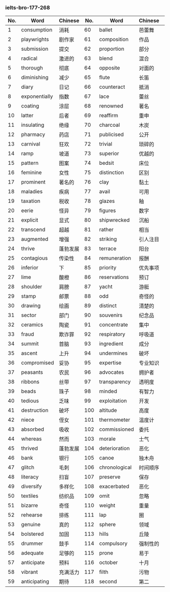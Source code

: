 ### ielts-bro-177-268

| No. | Word | Chinese | No. | Word | Chinese | No. | Word | Chinese |
|-----|------|---------|-----|------|---------|-----|------|---------|
| 1 | consumption | 消耗 | 60 | ballet | 芭蕾舞 | 119 | hut | 小屋 |
| 2 | playwrights | 剧作家 | 61 | composition | 作品 | 120 | traits | 特质 |
| 3 | submission | 提交 | 62 | proportion | 部分 | 121 | synthetic | 合成的 |
| 4 | radical | 激进的 | 63 | blend | 混合 | 122 | reduction | 减少 |
| 5 | thorough | 彻底 | 64 | opposite | 对面的 | 123 | resemble | 类似 |
| 6 | diminishing | 减少 | 65 | flute | 长笛 | 124 | lauded | 称赞 |
| 7 | diary | 日记 | 66 | counteract | 抵消 | 125 | banquet | 宴会 |
| 8 | exponentially | 指数 | 67 | lace | 蕾丝 | 126 | necessarily | 一定 |
| 9 | coating | 涂层 | 68 | renowned | 著名 | 127 | aqueducts | 渡槽 |
| 10 | latter | 后者 | 69 | reaffirm | 重申 | 128 | artistic | 艺术 |
| 11 | insulating | 绝缘 | 70 | charcoal | 木炭 | 129 | persuasive | 有说服力 |
| 12 | pharmacy | 药店 | 71 | publicised | 公开 | 130 | predators | 掠食者 |
| 13 | carnival | 狂欢 | 72 | trivial | 琐碎的 | 131 | percussion | 打击乐器 |
| 14 | ramp | 坡道 | 73 | superior | 优越的 | 132 | catered | 餐饮 |
| 15 | pattern | 图案 | 74 | bedsit | 床位 | 133 | hierarchies | 层次结构 |
| 16 | feminine | 女性 | 75 | distinction | 区别 | 134 | intimate | 亲密的 |
| 17 | prominent | 著名的 | 76 | clay | 黏土 | 135 | vaccinations | 疫苗接种 |
| 18 | maladies | 疾病 | 77 | avail | 可用 | 136 | warehouse | 仓库 |
| 19 | taxation | 税收 | 78 | glazes | 釉 | 137 | outmoded | 陈旧 |
| 20 | eerie | 怪异 | 79 | figures | 数字 | 138 | agendas | 议程 |
| 21 | explicit | 显式 | 80 | shipwrecked | 沉船 | 139 | medicals | 医疗 |
| 22 | transcend | 超越 | 81 | rather | 相当 | 140 | infuse | 注入 |
| 23 | augmented | 增强 | 82 | striking | 引人注目 | 141 | swiss | 瑞士 |
| 24 | thrive | 蓬勃发展 | 83 | terrace | 阳台 | 142 | vitamins | 维生素 |
| 25 | contagious | 传染性 | 84 | remuneration | 报酬 | 143 | wardens | 看守 |
| 26 | inferior | 下 | 85 | priority | 优先事项 | 144 | tidy | 整齐的 |
| 27 | lime | 酸橙 | 86 | reservations | 预订 | 145 | abruptly | 突然 |
| 28 | shoulder | 肩膀 | 87 | yacht | 游艇 | 146 | arson | 纵火 |
| 29 | stamp | 邮票 | 88 | odd | 奇怪的 | 147 | nutrients | 营养 |
| 30 | drawing | 绘画 | 89 | distinct | 清楚的 | 148 | masculine | 男性 |
| 31 | sector | 部门 | 90 | souvenirs | 纪念品 | 149 | comets | 彗星 |
| 32 | ceramics | 陶瓷 | 91 | concentrate | 集中 | 150 | overrun | 超支 |
| 33 | fraud | 欺诈罪 | 92 | respiratory | 呼吸道 | 151 | complicated | 复杂的 |
| 34 | summit | 首脑 | 93 | ingredient | 成分 | 152 | accordance | 符合 |
| 35 | ascent | 上升 | 94 | undermines | 破坏 | 153 | comprehend | 理解 |
| 36 | compromised | 妥协 | 95 | expertise | 专业知识 | 154 | connotative | 含义 |
| 37 | peasants | 农民 | 96 | advocates | 拥护者 | 155 | consultation | 咨询 |
| 38 | ribbons | 丝带 | 97 | transparency | 透明度 | 156 | past | 过去的 |
| 39 | beads | 珠子 | 98 | minded | 有智力 | 157 | underpinnings | 基础 |
| 40 | tedious | 乏味 | 99 | exploitation | 开发 | 158 | initiative | 倡议 |
| 41 | destruction | 破坏 | 100 | altitude | 高度 | 159 | ethical | 道德 |
| 42 | niece | 侄女 | 101 | thermometer | 温度计 | 160 | marble | 大理石 |
| 43 | absorbed | 吸收 | 102 | commissioned | 委托 | 161 | coordination | 协调 |
| 44 | whereas | 然而 | 103 | morale | 士气 | 162 | illustrator | 插画家 |
| 45 | thrived | 蓬勃发展 | 104 | deterioration | 恶化 | 163 | flirtation | 调情 |
| 46 | bank | 银行 | 105 | canoe | 独木舟 | 164 | scraper | 刮刀 |
| 47 | glitch | 毛刺 | 106 | chronological | 时间顺序 | 165 | obscure | 朦胧 |
| 48 | literacy | 扫盲 | 107 | preserve | 保存 | 166 | contradictory | 矛盾 |
| 49 | diversify | 多样化 | 108 | exacerbated | 恶化 | 167 | abusively | 虐待性 |
| 50 | textiles | 纺织品 | 109 | omit | 忽略 | 168 | lucrative | 有利可图 |
| 51 | bizarre | 奇怪 | 110 | weight | 重量 | 169 | implicit | 隐式 |
| 52 | rehearse | 排练 | 111 | lap | 圈 | 170 | repatriation | 遣返 |
| 53 | genuine | 真的 | 112 | sphere | 领域 | 171 | dementia | 失智 |
| 54 | bolstered | 加固 | 113 | hills | 丘陵 | 172 | clarinet | 单簧管 |
| 55 | drummer | 鼓手 | 114 | compulsory | 强制性的 | 173 | archipelago | 群岛 |
| 56 | adequate | 足够的 | 115 | prone | 易于 | 174 | solitary | 孤 |
| 57 | anticipate | 预料 | 116 | october | 十月 | 175 | begs | 乞求 |
| 58 | vibrant | 充满活力 | 117 | filth | 污物 | 176 | cope | 应付 |
| 59 | anticipating | 期待 | 118 | second | 第二 | | | |